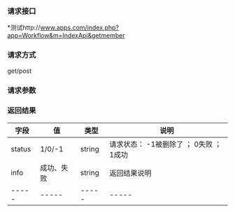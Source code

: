 ### **请求接口**
*测试http://www.apps.com/index.php?app=Workflow&m=IndexApi&getmember

### **请求方式**
get/post

### **请求参数**




### **返回结果**
|字段       |值             |类型    |说明           |
| --------- |--------      |--------|--------       |
|status     |1/0/-1 |string |请求状态： -1被删除了 ； 0失败 ； 1成功   |
|info       |成功、失败        |string         |返回结果说明    |
|-----      |-----         |-----  |-----           |
